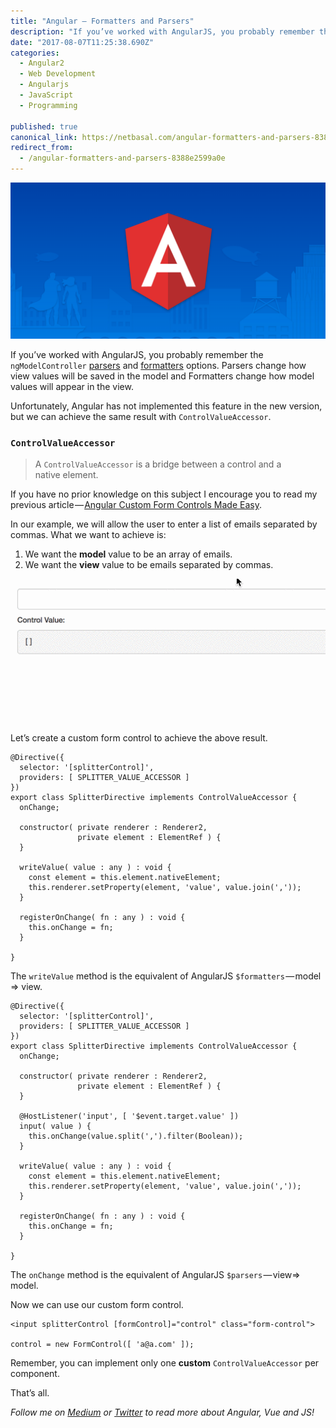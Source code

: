 ```yaml
---
title: "Angular — Formatters and Parsers"
description: "If you’ve worked with AngularJS, you probably remember the ngModelController parsers and formatters options. Parsers change how view values will be saved in the model and Formatters change how model…"
date: "2017-08-07T11:25:38.690Z"
categories: 
  - Angular2
  - Web Development
  - Angularjs
  - JavaScript
  - Programming

published: true
canonical_link: https://netbasal.com/angular-formatters-and-parsers-8388e2599a0e
redirect_from:
  - /angular-formatters-and-parsers-8388e2599a0e
---
```


![](./asset-1.png)

If you’ve worked with AngularJS, you probably remember the `ngModelController` [parsers](https://docs.angularjs.org/api/ng/type/ngModel.NgModelController) and [formatters](https://docs.angularjs.org/api/ng/type/ngModel.NgModelController) options. Parsers change how view values will be saved in the model and Formatters change how model values will appear in the view.

Unfortunately, Angular has not implemented this feature in the new version, but we can achieve the same result with `ControlValueAccessor`.

### `ControlValueAccessor`

> A `ControlValueAccessor` is a bridge between a control and a native element.

If you have no prior knowledge on this subject I encourage you to read my previous article — [Angular Custom Form Controls Made Easy](https://netbasal.com/angular-custom-form-controls-made-easy-4f963341c8e2).

In our example, we will allow the user to enter a list of emails separated by commas. What we want to achieve is:

1.  We want the **model** value to be an array of emails.
2.  We want the **view** value to be emails separated by commas.

![](./asset-2.gif)

Let’s create a custom form control to achieve the above result.

```
@Directive({
  selector: '[splitterControl]',
  providers: [ SPLITTER_VALUE_ACCESSOR ]
})
export class SplitterDirective implements ControlValueAccessor {
  onChange;

  constructor( private renderer : Renderer2, 
               private element : ElementRef ) {
  }

  writeValue( value : any ) : void {
    const element = this.element.nativeElement;
    this.renderer.setProperty(element, 'value', value.join(','));
  }

  registerOnChange( fn : any ) : void {
    this.onChange = fn;
  }

}
```

The `writeValue` method is the equivalent of AngularJS `$formatters` — model => view.

```
@Directive({
  selector: '[splitterControl]',
  providers: [ SPLITTER_VALUE_ACCESSOR ]
})
export class SplitterDirective implements ControlValueAccessor {
  onChange;

  constructor( private renderer : Renderer2, 
               private element : ElementRef ) {
  }

  @HostListener('input', [ '$event.target.value' ])
  input( value ) {
    this.onChange(value.split(',').filter(Boolean));
  }

  writeValue( value : any ) : void {
    const element = this.element.nativeElement;
    this.renderer.setProperty(element, 'value', value.join(','));
  }

  registerOnChange( fn : any ) : void {
    this.onChange = fn;
  }

}
```

The `onChange` method is the equivalent of AngularJS `$parsers` — view=> model.

Now we can use our custom form control.

```
<input splitterControl [formControl]="control" class="form-control">

control = new FormControl([ 'a@a.com' ]);
```

Remember, you can implement only one **custom** `ControlValueAccessor` per component.

That’s all.

_Follow me on_ [_Medium_](https://medium.com/@NetanelBasal/) _or_ [_Twitter_](https://twitter.com/NetanelBasal) _to read more about Angular, Vue and JS!_
